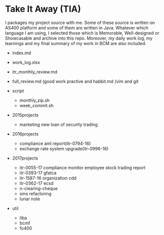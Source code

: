 # Take It Away (TIA) 

I packages my project source with me. Some of these source is written on AS400 platform and some of them are written in Java. Whatever which language I am using, I selected those which is Memorable, Well-designed or Showcasable and archive into this repo. Moreover, my daily work log, my learnings and my final summary of my work in BCM are also included.

- index.md
- work_log.xlsx
- itr_monthly_review.md
- full_review.md
    (good work practive and habbit.md
    (vim and git

- script 
    - monthly_zip.sh
    - week_commit.sh

- 2015projects
    - marketing new loan of security trading

- 2016projects
    - compliance aml report(itr-0794-16)
    - exchange rate system upgrade(itr-0996-16)

- 2017projects
    - itr-0055-17 compliance monitor employee stock trading report
    - itr-0393-17 gfatca
    - itr-1587-16 organization cdd 
    - itr-0362-17 ecsd
    - n-clearing-cheque
    - sms refactoring
    - lunar note

- util
    - liba
    - bcmf
    - fo400


